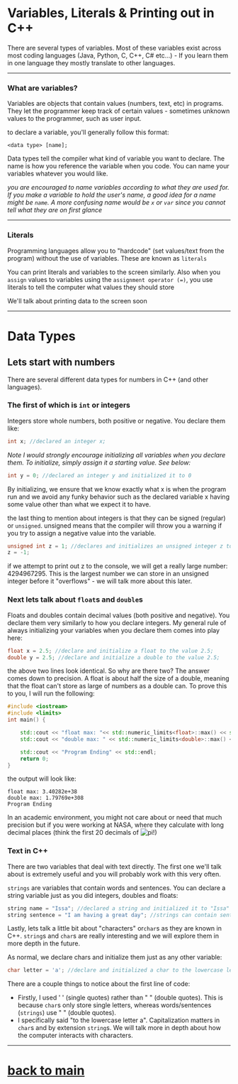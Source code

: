 # Variables, Literals & Printing out in C++
There are several types of variables. 
Most of these variables exist across most coding languages
(Java, Python, C, C++, C# etc...) - If you learn them in one 
language they mostly translate to other languages.

---
### What are variables?
Variables are objects that contain values (numbers, text, etc) 
in programs. They let the programmer keep track of certain values -
sometimes unknown values to the programmer, such as user input.

to declare a variable, you'll generally follow this format:

    <data type> [name];
    
Data types tell the compiler what kind of variable you want to
declare. The name is how you reference the variable when you code.
You can name your variables whatever you would like. 

*you are encouraged to name variables according to what they are used
for. If you make a variable to hold the user's name, a good idea for
a name might be `name`. A more confusing name would be `x` or `var` 
since you cannot tell what they are on first glance*

---
### Literals
Programming languages allow you to "hardcode" (set values/text from
the program) without the use of variables. These are known as `literals`

You can print literals and variables to the screen similarly. Also
when you `assign` values to variables using the `assignment operator (=)`,
you use literals to tell the computer what values they should store

We'll talk about printing data to the screen soon

---

# Data Types

## Lets start with numbers

There are several different data types for numbers in C++ (and other languages).

### The first of which is `int` or integers

Integers store whole numbers, both positive or negative. You declare them like:

```c++
int x; //declared an integer x;
```

 *Note I would strongly encourage initializing all variables when you declare them.
To initialize, simply assign it a starting value. See below:* 

```c++
int y = 0; //declared an integer y and initialized it to 0
```
By initializing, we ensure that we know exactly what x is when the program run
and we avoid any funky behavior such as the declared variable x having some value
other than what we expect it to have.

the last thing to mention about integers is that they can be signed (regular)
or `unsigned`. unsigned means that the compiler will throw you a warning if you
try to assign a negative value into the variable.
```c++
unsigned int z = 1; //declares and initializes an unsigned integer z to 1.
z = -1; 

```
if we attempt to print out z to the console, we will get a really large number:
4294967295. This is the largest number we can store in an unsigned integer before
it "overflows" - we will talk more about this later.


### Next lets talk about `float`s and `double`s
Floats and doubles contain decimal values (both positive and negative). You declare
them very similarly to how you declare integers. My general rule of always initializing
your variables when you declare them comes into play here:
```c++
float x = 2.5; //declare and initialize a float to the value 2.5;
double y = 2.5; //declare and initialize a double to the value 2.5;
```
the above two lines look identical. So why are there two? The answer comes down to
precision. A float is about half the size of a double, meaning that the float can't
store as large of numbers as a double can. To prove this to you, I will run the following:
```c++
#include <iostream>
#include <limits>
int main() {

    std::cout << "float max: "<< std::numeric_limits<float>::max() << std::endl;
    std::cout << "double max: " << std::numeric_limits<double>::max() << std::endl;

    std::cout << "Program Ending" << std::endl;
    return 0;
}
```
the output will look like:
```
float max: 3.40282e+38
double max: 1.79769e+308
Program Ending
```

In an academic environment, you might not care about or need that much precision
but if you were working at NASA, where they calculate with long decimal places
(think the first 20 decimals of ![pi](https://latex.codecogs.com/svg.image?\pi)!)

### Text in C++

There are two variables that deal with text directly. The first one we'll talk
about is extremely useful and you will probably work with this very often.

`strings` are variables that contain words and sentences. You can declare a 
string variable just as you did integers, doubles and floats:

```c++
string name = "Issa"; //declared a string and initialized it to "Issa"
string sentence = "I am having a great day"; //strings can contain sentences
```

Lastly, lets talk a little bit about "characters" or`char`s as they are known in
C++. `string`s and `char`s are really interesting and we will explore them in more
depth in the future.

As normal, we declare chars and initialize them just as any other variable:
```c++
char letter = 'a'; //declare and initialized a char to the lowercase letter "a"
```
There are a couple things to notice about the first line of code:
- Firstly, I used ' ' (single quotes) rather than " " (double quotes). This is
because `char`s only store single letters, whereas words/sentences (`strings`)
use " " (double quotes).
- I specifically said "to the lowercase letter a". Capitalization matters in
`char`s and by extension `string`s. We will talk more in depth about how the
computer interacts with characters.

---
# [back to main](HomePage.md)
